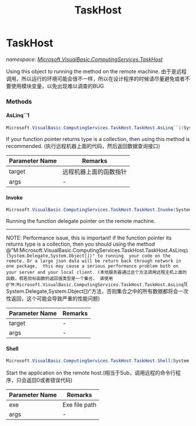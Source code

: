 ﻿---
title: TaskHost
---

# TaskHost
_namespace: [Microsoft.VisualBasic.ComputingServices.TaskHost](N-Microsoft.VisualBasic.ComputingServices.TaskHost.html)_

Using this object to running the method on the remote machine.
 由于是远程调用，所以运行的环境可能会很不一样，所以在设计程序的时候请尽量避免或者不要使用模块变量，以免出现难以调查的BUG

### Methods

#### AsLinq``1
```csharp
Microsoft.VisualBasic.ComputingServices.TaskHost.TaskHost.AsLinq``1(System.Delegate,System.Object[])
```
If your function pointer returns type is a collection, then using this method is recommended.
 (执行远程机器上面的代码，然后返回数据查询接口)

|Parameter Name|Remarks|
|--------------|-------|
|target|远程机器上面的函数指针|
|args|-|


#### Invoke
```csharp
Microsoft.VisualBasic.ComputingServices.TaskHost.TaskHost.Invoke(System.Delegate,System.Object[])
```
Running the function delegate pointer on the remote machine. 
 
 *****************************************************************************************************
 NOTE: Performance issue, this is important! if the function pointer its returns type is a collection, 
 then you should using the method @"M:Microsoft.VisualBasic.ComputingServices.TaskHost.TaskHost.AsLinq``1(System.Delegate,System.Object[])" to running 
 your code on the remote. Or a large json data will be return back through network in one package, 
 this may cause a serious performance problem both on your server and your local client.
 (本地服务器通过这个方法调用远程主机上面的函数，假若目标函数的返回值类型是一个集合，
 请使用@"M:Microsoft.VisualBasic.ComputingServices.TaskHost.TaskHost.AsLinq``1(System.Delegate,System.Object[])"方法，否则集合之中的所有数据都将会一次性返回，这个可能会导致严重的性能问题)

|Parameter Name|Remarks|
|--------------|-------|
|target|-|
|args|-|


#### Shell
```csharp
Microsoft.VisualBasic.ComputingServices.TaskHost.TaskHost.Shell(System.String,System.String)
```
Start the application on the remote host.(相当于Sub，调用远程的命令行程序，只会返回0或者错误代码)

|Parameter Name|Remarks|
|--------------|-------|
|exe|Exe file path|
|args|-|





